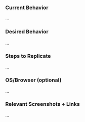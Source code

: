 ### Current Behavior
...


### Desired Behavior
...


### Steps to Replicate
...


### OS/Browser (optional)
...


### Relevant Screenshots + Links
...

